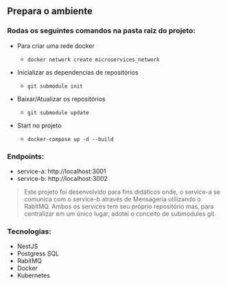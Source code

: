 

## Prepara o ambiente

### Rodas os seguintes comandos na pasta raiz do projeto:

- Para criar uma rede docker
    - ```docker network create microservices_network```

- Inicializar as dependencias de repositórios
    -  ```git submodule init```

- Baixar/Atualizar os repositórios
    -  ```git submodule update```

- Start no projeto
    -  ```docker-compose up -d --build```    


### Endpoints:
* service-a: http://localhost:3001     
* service-b: http://localhost:3002    


> Este projeto foi desenvolvido para fins didáticos onde, o service-a se comunica com o service-b através de Mensageria utilizando o RabitMQ. Ambos os services tem seu próprio repositório mas, para centralizar em um único lugar, adotei o conceito de submodules git.

### Tecnologias:
- NestJS
- Postgress SQL
- RabitMQ
- Docker
- Kubernetes